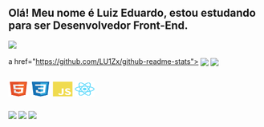 ## Olá! Meu nome é Luiz Eduardo, estou estudando para ser Desenvolvedor Front-End. 

<picture>
  <source 
  srcset="https://github-readme-stats.vercel.app/api?username=LU1Zx&show_icons=true&theme=dark"media="(prefers-color-scheme: dark)"
/>
<source
  srcset="https://github-readme-stats.vercel.app/api?username=LU1Zx&show_icons=true"media="(prefers-color-scheme: light), (prefers-color-scheme: no-preference)"
/>
<img src="https://github-readme-stats.vercel.app/api?username=LU1Zx&show_icons=true" />
</picture>

a href="https://github.com/LU1Zx/github-readme-stats">
  <img align="center" src="https://github-readme-stats.vercel.app/api/pin/?username=LU1Zx&repo=github-readme-stats" />
</a>
<a href="https://github.com/anuraghazra/convoychat">
  <img align="center" src="https://github-readme-stats.vercel.app/api/pin/?username=LU1Zx&repo=convoychat" />
</a>

<div style="display: inline_block"><br>
  <img align="center" alt="LU1Zx-HTML" height="30" width="40" src="https://raw.githubusercontent.com/devicons/devicon/master/icons/html5/html5-original.svg">
  <img align="center" alt="LU1Zx-CSS" height="30" width="40" src="https://raw.githubusercontent.com/devicons/devicon/master/icons/css3/css3-original.svg">
  <img align="center" alt="LU1Zx-Js" height="30" width="40" src="https://raw.githubusercontent.com/devicons/devicon/master/icons/javascript/javascript-plain.svg">
  <img align="center" alt="LU1Zx-React" height="30" width="40" src="https://raw.githubusercontent.com/devicons/devicon/master/icons/react/react-original.svg">
</div>

##

<div> 
 
  <a href="https://instagram.com/xlu1zx/" target="_blank"><img src="https://img.shields.io/badge/-Instagram-%23E4405F?style=for-the-badge&logo=instagram&logoColor=white" target="_blank"></a>
 <a href="https://discord.gg/xluizx#5542" target="_blank"><img src="https://img.shields.io/badge/Discord-7289DA?style=for-the-badge&logo=discord&logoColor=white" target="_blank"></a> 
  <a href="https://www.linkedin.com/in/luiz-eduardo-martins01/" target="_blank"><img src="https://img.shields.io/badge/-LinkedIn-%230077B5?style=for-the-badge&logo=linkedin&logoColor=white" target="_blank"></a> 
  
</div>
